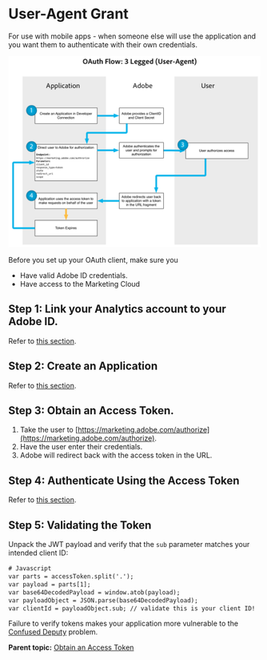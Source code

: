 # User-Agent Grant

For use with mobile apps - when someone else will use the application and you want them to authenticate with their own credentials.

![](graphics/oauth_flow_implicit.png) 

Before you set up your OAuth client, make sure you

-   Have valid Adobe ID credentials.
-   Have access to the Marketing Cloud

## Step 1: Link your Analytics account to your Adobe ID.

Refer to [this section](auth_link_account.md#).

## Step 2: Create an Application

Refer to [this section](auth_register_app.md#).

## Step 3: Obtain an Access Token.

1.  Take the user to [https://marketing.adobe.com/authorize](https://marketing.adobe.com/authorize).
2.  Have the user enter their credentials.
3.  Adobe will redirect back with the access token in the URL.

## Step 4: Authenticate Using the Access Token

Refer to [this section](auth_tokens.md#).

## Step 5: Validating the Token

Unpack the JWT payload and verify that the `sub` parameter matches your intended client ID:

```
# Javascript
var parts = accessToken.split('.');
var payload = parts[1];
var base64DecodedPayload = window.atob(payload);
var payloadObject = JSON.parse(base64DecodedPayload);
var clientId = payloadObject.sub; // validate this is your client ID!
```

Failure to verify tokens makes your application more vulnerable to the [Confused Deputy](http://en.wikipedia.org/wiki/Confused_deputy_problem) problem.

**Parent topic:** [Obtain an Access Token](auth_obtain_access_token.md)


